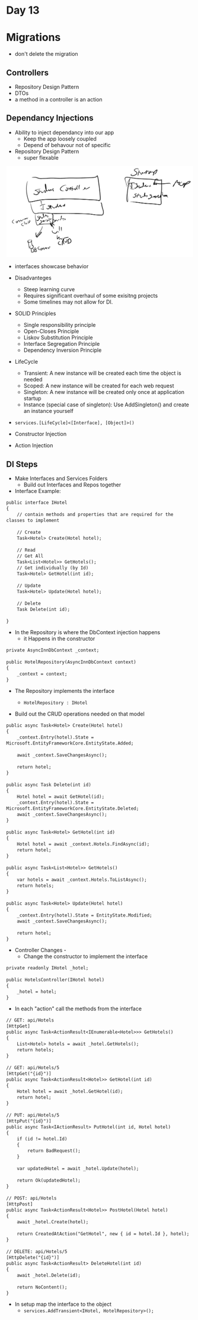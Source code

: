 # Day 13

# Migrations
- don't delete the migration

## Controllers
- Repository Design Pattern
- DTOs
- a method in a controller is an action

## Dependancy Injections
- Ability to inject dependancy into our app
    - Keep the app loosely coupled
    - Depend of behavour not of specific
- Repository Design Pattern
    - super flexable

![DI](images/DI.png)

- interfaces showcase behavior

- Disadvanteges
    - Steep learning curve
    - Requires significant overhaul of some exisitng projects
    - Some timelines may not allow for DI.

- SOLID Principles
    - Single responsibility principle
    - Open-Closes Principle
    - Liskov Substitution Principle
    - Interface Segregation Principle
    - Dependency Inversion Principle

- LifeCycle
    - Transient: A new instance will be created each time the object is needed
    - Scoped: A new instance will be created for each web request
    - Singleton: A new instance will be created only once at application startup
    - Instance (special case of singleton): Use AddSingleton() and create an instance yourself
- `services.[LifeCycle]<[Interface], [Object]>()`

- Constructor Injection
- Action Injection


## DI Steps
- Make Interfaces and Services Folders
    - Build out Interfaces and Repos together
- Interface Example:
``` CSharp
public interface IHotel
{
    // contain methods and properties that are required for the classes to implement

    // Create
    Task<Hotel> Create(Hotel hotel);

    // Read
    // Get All
    Task<List<Hotel>> GetHotels();
    // Get individually (by Id)
    Task<Hotel> GetHotel(int id);

    // Update
    Task<Hotel> Update(Hotel hotel);

    // Delete
    Task Delete(int id);

}
```

- In the Repository is where the DbContext injection happens
    - it Happens in the constructor

``` CSharp
private AsyncInnDbContext _context;

public HotelRepository(AsyncInnDbContext context)
{
    _context = context;
}
```

- The Repository implements the interface 
    - `HotelRepository : IHotel`

- Build out the CRUD operations needed on that model

``` CSharp
public async Task<Hotel> Create(Hotel hotel)
{
    _context.Entry(hotel).State = Microsoft.EntityFrameworkCore.EntityState.Added;

    await _context.SaveChangesAsync();

    return hotel;
}

public async Task Delete(int id)
{
    Hotel hotel = await GetHotel(id);
    _context.Entry(hotel).State = Microsoft.EntityFrameworkCore.EntityState.Deleted;
    await _context.SaveChangesAsync();
}

public async Task<Hotel> GetHotel(int id)
{
    Hotel hotel = await _context.Hotels.FindAsync(id);
    return hotel;
}

public async Task<List<Hotel>> GetHotels()
{
    var hotels = await _context.Hotels.ToListAsync();
    return hotels;
}

public async Task<Hotel> Update(Hotel hotel)
{
    _context.Entry(hotel).State = EntityState.Modified;
    await _context.SaveChangesAsync();

    return hotel;
}
```

- Controller Changes -
    - Change the constructor to implement the interface
``` CSharp
private readonly IHotel _hotel;

public HotelsController(IHotel hotel)
{
    _hotel = hotel;
}
```

- In each "action" call the methods from the interface
``` CSharp
// GET: api/Hotels
[HttpGet]
public async Task<ActionResult<IEnumerable<Hotel>>> GetHotels()
{
    List<Hotel> hotels = await _hotel.GetHotels();
    return hotels;
}

// GET: api/Hotels/5
[HttpGet("{id}")]
public async Task<ActionResult<Hotel>> GetHotel(int id)
{
    Hotel hotel = await _hotel.GetHotel(id);
    return hotel;
}

// PUT: api/Hotels/5
[HttpPut("{id}")]
public async Task<IActionResult> PutHotel(int id, Hotel hotel)
{
    if (id != hotel.Id)
    {
        return BadRequest();
    }

    var updatedHotel = await _hotel.Update(hotel);

    return Ok(updatedHotel);
}

// POST: api/Hotels
[HttpPost]
public async Task<ActionResult<Hotel>> PostHotel(Hotel hotel)
{
    await _hotel.Create(hotel);

    return CreatedAtAction("GetHotel", new { id = hotel.Id }, hotel);
}

// DELETE: api/Hotels/5
[HttpDelete("{id}")]
public async Task<ActionResult> DeleteHotel(int id)
{
    await _hotel.Delete(id);

    return NoContent();
}
```

- In setup map the interface to the object
    - `services.AddTransient<IHotel, HotelRepository>();`